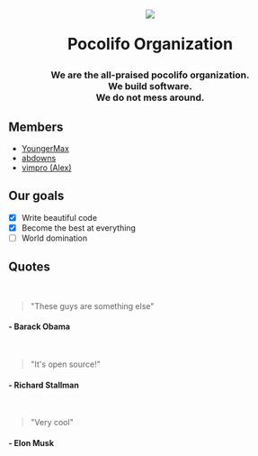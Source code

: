 <h1 align=center>
<img src="https://avatars.githubusercontent.com/u/91567220?s=200&v=4">
 
Pocolifo Organization
###
  <h3 align=center>
We are the all-praised pocolifo organization.
<br/>
We build software.
<br/>
We do not mess around.

## Members
- [YoungerMax](https://github.com/youngermax)
- [abdowns](https://github.com/abdowns)
- [vimpro (Alex)](https://github.com/vimpro)

## Our goals
- [x] Write beautiful code
- [x] Become the best at everything
- [ ] World domination

## Quotes

  <br/>
  
> "These guys are something else"
  #### \- Barack Obama
  
  <br/>
  
> "It's open source!"
  #### \- Richard Stallman
  
  <br/>
  
> "Very cool"
  #### \- Elon Musk 
<!--

**Here are some ideas to get you started:**

🙋‍♀️ A short introduction - what is your organization all about?
🌈 Contribution guidelines - how can the community get involved?
👩‍💻 Useful resources - where can the community find your docs? Is there anything else the community should know?
🍿 Fun facts - what does your team eat for breakfast?
🧙 Remember, you can do mighty things with the power of [Markdown](https://docs.github.com/github/writing-on-github/getting-started-with-writing-and-formatting-on-github/basic-writing-and-formatting-syntax)
-->
